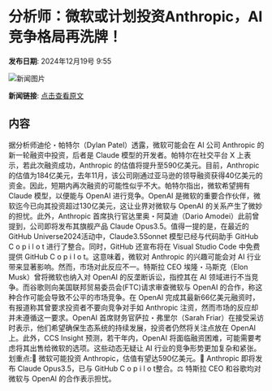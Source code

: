 # 分析师：微软或计划投资Anthropic，AI竞争格局再洗牌！

**发布日期**: 2024年12月19号 9:55

![新闻图片](https://pic.chinaz.com/picmap/thumb/202310180948538535_0.jpg)

**新闻链接**: [点击查看原文](https://www.aibase.com/zh/news/14123)

## 内容

据分析师迪伦・帕特尔（Dylan Patel）透露，微软可能会在 AI 公司 Anthropic 的新一轮融资中投资，后者是 Claude 模型的开发者。帕特尔在社交平台 X 上表示，若此次融资成功，Anthropic 的估值将提升至590亿美元。目前，Anthropic 的估值为184亿美元，去年11月，该公司刚通过亚马逊的领导融资获得40亿美元的资金。因此，短期内再次融资的可能性似乎不大。帕特尔指出，微软希望拥有 Claude 模型，以便能与 OpenAI 进行竞争。OpenAI 是微软的重要合作伙伴，微软迄今已向其投资超过130亿美元，这让业界对微软与 OpenAI 的关系产生了微妙的担忧。此外，Anthropic 首席执行官达里奥・阿莫迪（Dario Amodei）此前曾提到，公司即将发布其旗舰产品 Claude Opus3.5。值得一提的是，在最近的 GitHub Universe2024活动中，Claude3.5Sonnet 模型已经与代码助手 GitHub C o p i l o t 进行了整合。同时，GitHub 还宣布将在 Visual Studio Code 中免费提供 GitHub C o p i l o t。这意味着，微软对 Anthropic 的兴趣可能会对 AI 行业带来显著影响。然而，市场对此反应不一。特斯拉 CEO 埃隆・马斯克（Elon Musk）曾将微软也纳入对 OpenAI 的反垄断诉讼，指控其在 AI 领域进行不当竞争。而谷歌则向美国联邦贸易委员会(FTC)请求审查微软与 OpenAI 的合作，称这种合作可能会导致不公平的市场竞争。在 OpenAI 完成其最新66亿美元融资时，有报道称其曾要求投资者不要向竞争对手如 Anthropic 注资，然而市场的反应却并未遵循这一要求。OpenAI 首席财务官萨拉・弗里尔（Sarah Friar）在接受采访时表示，他们希望确保生态系统的持续发展，投资者仍然将关注点放在 OpenAI 上。此外，CCS Insight 预测，若干年内，OpenAI 将面临融资困难，可能需要考虑将其出售给微软的选项。这些动态无疑让 AI 行业的竞争形势更加复杂和紧张。划重点:🌟 微软可能投资 Anthropic，估值有望达590亿美元。🤖 Anthropic 即将发布 Claude Opus3.5，已与 GitHub C o p i l o t整合。⚖️ 特斯拉 CEO 和谷歌均对微软与 OpenAI 的合作表示担忧。
